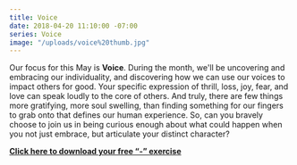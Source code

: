 ```yaml
---
title: Voice
date: 2018-04-20 11:10:00 -07:00
series: Voice
image: "/uploads/voice%20thumb.jpg"
---
```


Our focus for this May is **Voice**. During the month, we'll be uncovering and embracing our individuality, and discovering how we can use our voices to impact others for good. Your specific expression of thrill, loss, joy, fear, and love can speak loudly to the core of others. And truly, there are few things more gratifying, more soul swelling, than finding something for our fingers to grab onto that defines our human experience. So, can you bravely choose to join us in being curious enough about what could happen when you not just embrace, but articulate your distinct character? 

[**Click here to download your free “-” exercise**](https://yellowcollective.lpages.co/april-free-pdf/)